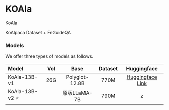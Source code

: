 # KOAla

KoAla

KoAlpaca Dataset + FnGuideQA



### Models
We offer three types of models as follows.




| Model                 | Vol | Base | Dataset |                    Huggingface                   |
| :----------------------- | :------: | :--------------------: | :----------------: | :----------------------------------------------------------: |
| KoAla-13B-v1         | 26G  |      Polyglot-12.8B      |        770M        | [Huggingface Link](https://huggingface.co/mssongit/Koala-12.8b-v1)|
| KoAla-13B-v2 ⭐️  |   |      原版LLaMA-7B      |        790M        | z |

